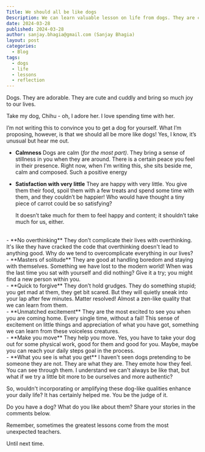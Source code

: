 ```yaml
---
Title: We should all be like dogs
Description: We can learn valuable lesson on life from dogs. They are calm, satisfied with very little, don't overthink, masters of solitude, quick to forgive, unmatched excitement, make you move, what you see is what you get.
date: 2024-03-28
published: 2024-03-28
author: sanjay.bhagia@gmail.com (Sanjay Bhagia)
layout: post
categories:
  - Blog
tags:
  - dogs
  - life
  - lessons
  - reflection
---
```


Dogs. They are adorable. They are cute and cuddly and bring so much joy to our lives. 

Take my dog, Chihu - oh, I adore her. I love spending time with her. 

I’m not writing this to convince you to get a dog for yourself. What I’m proposing, however, is that we should all be more like dogs!
Yes, I know, it’s unusual but hear me out.
- **Calmness**
    Dogs are calm (*for the most part)*. They bring a sense of stillness in you when they are around. There is a certain peace you feel in their presence. Right now, when I'm writing this, she sits beside me, calm and composed. Such a positive energy
  <br/>
- **Satisfaction with very little**
  They are happy with very little. You give them their food, spoil them with a few treats and spend some time with them, and they couldn’t be happier! Who would have thought a tiny piece of carrot could be so satisfying?
  
  It doesn’t take much for them to feel happy and content; it shouldn’t take much for us, either.
<br/>
- **No overthinking**
  They don’t complicate their lives with overthinking. It's like they have cracked the code that overthinking doesn't lead to anything good. Why do we tend to overcomplicate everything in our lives?
  <br/>
- **Masters of solitude**
  They are good at handling boredom and staying with themselves. Something we have lost to the modern world! When was the last time you sat with yourself and did nothing? Give it a try; you might find a new person within you.
  <br/>
- **Quick to forgive**
  They don’t hold grudges. 
  They do something stupid; you get mad at them, they get bit scared. But they will quietly sneak into your lap after few minutes. Matter resolved!
  Almost a zen-like quality that we can learn from them.
  <br/>
- **Unmatched excitement**
  They are the most excited to see you when you are coming home. Every single time, without a fail!
  This sense of excitement on little things and appreciation of what you have got, something we can learn from these voiceless creatures.
  <br/> 
- **Make you move**
  They help you move. Yes, you have to take your dog out for some physical work, good for them and good for you. Maybe, maybe you can reach your daily steps goal in the process. 
  <br/>
- **What you see is what you get**
  I haven't seen dogs pretending to be someone they are not. They are what they are. They emote how they feel. You can see through them.
  I understand we can't always be like that, but what if we try a little bit more to be ourselves and more authentic?


So, wouldn't incorporating or amplifying these dog-like qualities enhance your daily life? It has certainly helped me. You be the judge of it.

Do you have a dog? What do you like about them? Share your stories in the comments below.

Remember, sometimes the greatest lessons come from the most unexpected teachers.

Until next time.